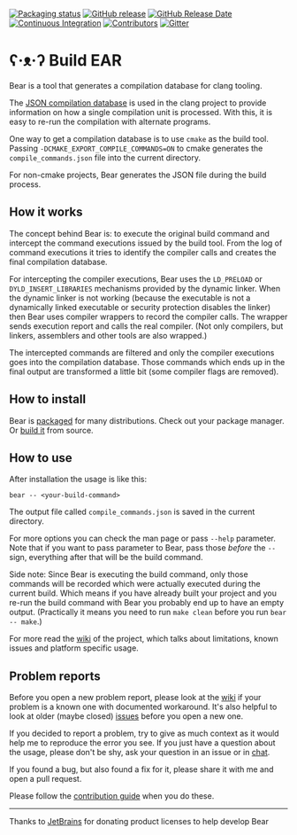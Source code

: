 [![Packaging status](https://repology.org/badge/tiny-repos/bear.svg)](https://repology.org/project/bear/versions)
[![GitHub release](https://img.shields.io/github/release/rizsotto/Bear)](https://github.com/rizsotto/Bear/releases)
[![GitHub Release Date](https://img.shields.io/github/release-date/rizsotto/Bear)](https://github.com/rizsotto/Bear/releases)
[![Continuous Integration](https://github.com/rizsotto/Bear/workflows/continuous%20integration/badge.svg)](https://github.com/rizsotto/Bear/actions)
[![Contributors](https://img.shields.io/github/contributors/rizsotto/Bear)](https://github.com/rizsotto/Bear/graphs/contributors)
[![Gitter](https://img.shields.io/gitter/room/rizsotto/Bear)](https://gitter.im/rizsotto/Bear)

ʕ·ᴥ·ʔ Build EAR  
===============

Bear is a tool that generates a compilation database for clang tooling.

The [JSON compilation database][JSONCDB] is used in the clang project
to provide information on how a single compilation unit is processed.
With this, it is easy to re-run the compilation with alternate programs.

One way to get a compilation database is to use `cmake` as the build
tool. Passing `-DCMAKE_EXPORT_COMPILE_COMMANDS=ON` to cmake generates
the `compile_commands.json` file into the current directory.

For non-cmake projects, Bear generates the JSON file during the build process.

  [JSONCDB]: http://clang.llvm.org/docs/JSONCompilationDatabase.html

How it works
------------

The concept behind Bear is: to execute the original build command and
intercept the command executions issued by the build tool. From the
log of command executions it tries to identify the compiler calls and
creates the final compilation database.  
 
For intercepting the compiler executions, Bear uses the `LD_PRELOAD`
or `DYLD_INSERT_LIBRARIES` mechanisms provided by the dynamic linker.
When the dynamic linker is not working (because the executable is not a
dynamically linked executable or security protection disables the linker)
then Bear uses compiler wrappers to record the compiler calls. The wrapper
sends execution report and calls the real compiler. (Not only compilers,
but linkers, assemblers and other tools are also wrapped.)

The intercepted commands are filtered and only the compiler executions
goes into the compilation database. Those commands which ends up in the
final output are transformed a little bit (some compiler flags are
removed). 

How to install
--------------

Bear is [packaged](https://repology.org/project/bear/versions) for many distributions. Check out your package manager.
Or [build it](INSTALL.md) from source.

How to use
----------

After installation the usage is like this:

    bear -- <your-build-command>

The output file called `compile_commands.json` is saved in the current directory.

For more options you can check the man page or pass `--help` parameter. Note
that if you want to pass parameter to Bear, pass those _before_ the `--` sign,
everything after that will be the build command. 

Side note: Since Bear is executing the build command, only those commands will
be recorded which were actually executed during the current build. Which means
if you have already built your project and you re-run the build command with
Bear you probably end up to have an empty output. (Practically it means you
need to run `make clean` before you run `bear -- make`.)

For more read the [wiki][WIKI] of the project, which talks about limitations,
known issues and platform specific usage. 

Problem reports
---------------

Before you open a new problem report, please look at the [wiki][WIKI] if your
problem is a known one with documented workaround. It's also helpful to look
at older (maybe closed) [issues][ISSUES] before you open a new one.  

If you decided to report a problem, try to give as much context as it would
help me to reproduce the error you see. If you just have a question about the
usage, please don't be shy, ask your question in an issue or in [chat][CHAT].

If you found a bug, but also found a fix for it, please share it with me and
open a pull request.

Please follow the [contribution guide][GUIDE] when you do these.

  [ISSUES]: https://github.com/rizsotto/Bear/issues
  [WIKI]: https://github.com/rizsotto/Bear/wiki
  [CHAT]: https://gitter.im/rizsotto/Bear
  [GUIDE]: https://github.com/rizsotto/Bear/blob/master/CONTRIBUTING.md

---

Thanks to [JetBrains](https://www.jetbrains.com/?from=Bear)
for donating product licenses to help develop Bear

